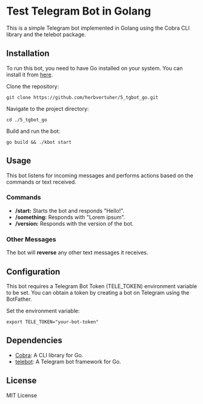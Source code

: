 # Test Telegram Bot in Golang
This is a simple Telegram bot implemented in Golang using the Cobra CLI library and the telebot package.

## Installation
To run this bot, you need to have Go installed on your system. You can install it from [here](https://go.dev/doc/install).

Clone the repository:
```shell
git clone https://github.com/herbvertuher/5_tgbot_go.git
```

Navigate to the project directory:
```shell
cd ./5_tgbot_go
```

Build and run the bot:
```shell
go build && ./kbot start
```

## Usage
This bot listens for incoming messages and performs actions based on the commands or text received.

### Commands
* **/start:** Starts the bot and responds "Hello!".
* **/something:** Responds with "Lorem ipsum".
* **/version:** Responds with the version of the bot.

### Other Messages
The bot will **reverse** any other text messages it receives.

## Configuration
This bot requires a Telegram Bot Token (TELE_TOKEN) environment variable to be set. You can obtain a token by creating a bot on Telegram using the BotFather.

Set the environment variable:
```shell
export TELE_TOKEN="your-bot-token"
```

## Dependencies
* [Cobra](https://github.com/spf13/cobra): A CLI library for Go.
* [telebot](https://gopkg.in/telebot.v3): A Telegram bot framework for Go.

## License
MIT License
